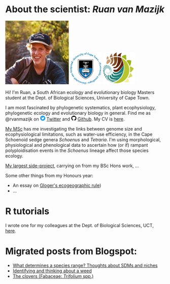 # About the scientist: *Ruan van Mazijk*

<img src="face2.jpg" width="200" height="200"> 
<img src="logos/UCT.png" width="100" height="100"> 
<img src="logos/BIO.png" width="100" height="100">

Hi! I'm Ruan, a South African ecology and evolutionary biology Masters student at the Dept. of Biological Sciences, University of Cape Town.

I am most fascinated by phylogenetic systematics, plant ecophysiology, phylogenetic ecology and evolutionary biology in general. Find me as @rvanmazijk on <img src="cv/logos/Twitter.png" width="16" height="16"> [Twitter](https://twitter.com/rvanmazijk) and <img src="cv/logos/GitHub.png" width="16" height="16"> [Github](https://github.com/rvanmazijk). My CV is [here](cv/RvanMazijk_CV.pdf).

[My MSc](MSc-genome-ecophys/) has me investigating the links between genome size and ecophysiological limitations, such as water-use efficiency, in the Cape Schoenoid sedge genera *Schoenus* and *Tetraria*. I'm using morphological, physiological and phenological data to ascertain how (or if) rampant polyploidisation events in the *Schoenus* lineage affect those species ecology.

[My largest side-project](Cape-vs-SWA/), carrying on from my BSc Hons work, ...

Some other things from my Honours year:

- An essay on [Gloger's ecogeographic rule](Glogers-rule-essay/essay.pdf))
- ...
<!-- 
-A publication in review, on isotopic tracing of storm water in an urban South African river
-->

# R tutorials

I wrote one for my colleagues at the Dept. of Biological Sciences, UCT, [here](R-tut-for-Muasya-lab/).

# Migrated posts from Blogspot:

- [What determines a species range? Thoughts about SDMs and niches](posts/sdms-and-niches.md)
- [Identifying and thinking about a weed](posts/weed-id.md)
- [The clovers (Fabaceae: *Trifolium* spp.)](posts/clovers.md)

<script> (function() { var st = document.createElement('script'); st.type = 'text/javascript'; st.async = true; st.src = 'https://www.researchgate.net/javascript/plugin/plugin-api-min.js'; var s = document.getElementsByTagName('script')[0]; s.parentNode.insertBefore(st, s); })(); </script>

<div class="rg-plugin" data-stats="true" data-faces="true" data-publications="true" data-height="600" data-width="300" data-theme="light" data-type="department" data-installationId="5b47782e3cdd325b301e74f9" />
